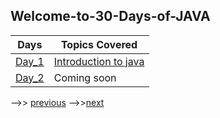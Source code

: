## Welcome-to-30-Days-of-JAVA

| Days          | Topics Covered |
| ------------- | ------------- |
| [Day_1]()         | [Introduction to java]() |
| [Day_2]()  | Coming soon  |




-->> [previous]()                                                                                                                                      -->>[next]()
